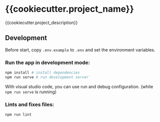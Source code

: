 # {{cookiecutter.project_name}}

{{cookiecutter.project_description}}

## Development

Before start, copy `.env.example` to `.env` and set the environment variables.


### Run the app in development mode:

```bash
npm install # install dependencies
npm run serve # run development server
```
With visual studio code, you can use run and debug configuration. (while `npm run serve` is running)


### Lints and fixes files:
```bash
npm run lint
```